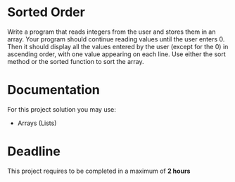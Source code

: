 # Sorted Order

Write a program that reads integers from the user and stores them in an array. 
Your program should continue reading values until the user enters 0. 
Then it should display all the values entered by the user (except for the 0) in ascending order, with one value appearing on each line. 
Use either the sort method or the sorted function to sort the array.

# Documentation

For this project solution you may use:

- Arrays (Lists)

# Deadline

This project requires to be completed in a maximum of **2 hours**
